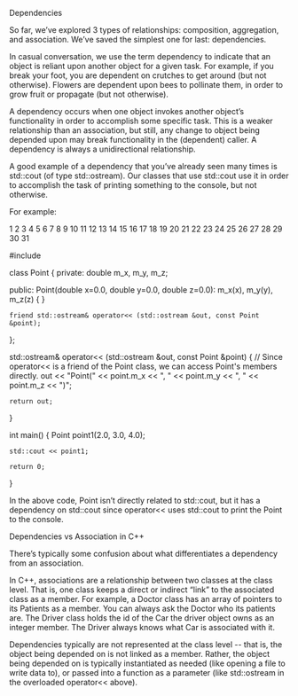 Dependencies

So far, we’ve explored 3 types of relationships: composition, aggregation, and association. We’ve saved the simplest one for last: dependencies.

In casual conversation, we use the term dependency to indicate that an object is reliant upon another object for a given task. For example, if you break your foot, you are dependent on crutches to get around (but not otherwise). Flowers are dependent upon bees to pollinate them, in order to grow fruit or propagate (but not otherwise).

A dependency occurs when one object invokes another object’s functionality in order to accomplish some specific task. This is a weaker relationship than an association, but still, any change to object being depended upon may break functionality in the (dependent) caller. A dependency is always a unidirectional relationship.

A good example of a dependency that you’ve already seen many times is std::cout (of type std::ostream). Our classes that use std::cout use it in order to accomplish the task of printing something to the console, but not otherwise.

For example:

1
2
3
4
5
6
7
8
9
10
11
12
13
14
15
16
17
18
19
20
21
22
23
24
25
26
27
28
29
30
31

#include <iostream>

class Point
{
private:
    double m_x, m_y, m_z;

public:
    Point(double x=0.0, double y=0.0, double z=0.0): m_x(x), m_y(y), m_z(z)
    {
    }

    friend std::ostream& operator<< (std::ostream &out, const Point &point);
};

std::ostream& operator<< (std::ostream &out, const Point &point)
{
    // Since operator<< is a friend of the Point class, we can access Point's members directly.
    out << "Point(" << point.m_x << ", " << point.m_y << ", " << point.m_z << ")";

    return out;
}

int main()
{
    Point point1(2.0, 3.0, 4.0);

    std::cout << point1;

    return 0;
}

In the above code, Point isn’t directly related to std::cout, but it has a dependency on std::cout since operator<< uses std::cout to print the Point to the console.

Dependencies vs Association in C++

There’s typically some confusion about what differentiates a dependency from an association.

In C++, associations are a relationship between two classes at the class level. That is, one class keeps a direct or indirect “link” to the associated class as a member. For example, a Doctor class has an array of pointers to its Patients as a member. You can always ask the Doctor who its patients are. The Driver class holds the id of the Car the driver object owns as an integer member. The Driver always knows what Car is associated with it.

Dependencies typically are not represented at the class level -- that is, the object being depended on is not linked as a member. Rather, the object being depended on is typically instantiated as needed (like opening a file to write data to), or passed into a function as a parameter (like std::ostream in the overloaded operator<< above).
